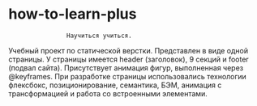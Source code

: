 # how-to-learn-plus
                    Научиться учиться.
Учебный проект по статической верстки. Представлен в виде одной страницы.
У страницы имеется header (заголовок), 9 секций и footer (подвал сайта).
Присутствует анимация фигур, выполненная через @keyframes.
При разработке страницы использовались технологии флексбокс, позиционирование, семантика, БЭМ, анимация с трансформацией и работа со встроенными элементами.

